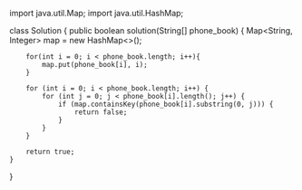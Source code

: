 import java.util.Map;
import java.util.HashMap;

class Solution {
    public boolean solution(String[] phone_book) {
        Map<String, Integer> map = new HashMap<>();
        
        for(int i = 0; i < phone_book.length; i++){
            map.put(phone_book[i], i);
        }
        
        for (int i = 0; i < phone_book.length; i++) {
            for (int j = 0; j < phone_book[i].length(); j++) {
                if (map.containsKey(phone_book[i].substring(0, j))) {
                    return false;
                }
            }
        }
        
        return true;
    }
}
